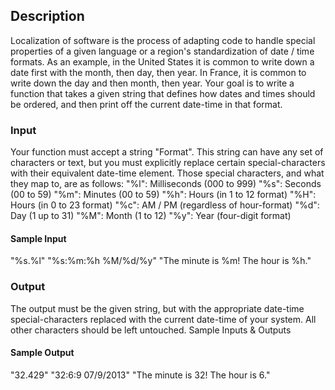 ## Description
Localization of software is the process of adapting code to handle special properties of a given language or a region's standardization of date / time formats.
As an example, in the United States it is common to write down a date first with the month, then day, then year. In France, it is common to write down the day and then month, then year.
Your goal is to write a function that takes a given string that defines how dates and times should be ordered, and then print off the current date-time in that format.

### Input
Your function must accept a string "Format". This string can have any set of characters or text, but you must explicitly replace certain special-characters with their equivalent date-time element. Those special characters, and what they map to, are as follows:
"%l": Milliseconds (000 to 999) "%s": Seconds (00 to 59) "%m": Minutes (00 to 59) "%h": Hours (in 1 to 12 format) "%H": Hours (in 0 to 23 format) "%c": AM / PM (regardless of hour-format) "%d": Day (1 up to 31) "%M": Month (1 to 12) "%y": Year (four-digit format)

#### Sample Input
"%s.%l"
"%s:%m:%h %M/%d/%y"
"The minute is %m! The hour is %h."

### Output
The output must be the given string, but with the appropriate date-time special-characters replaced with the current date-time of your system. All other characters should be left untouched.
Sample Inputs & Outputs

#### Sample Output
"32.429"
"32:6:9 07/9/2013"
"The minute is 32! The hour is 6."